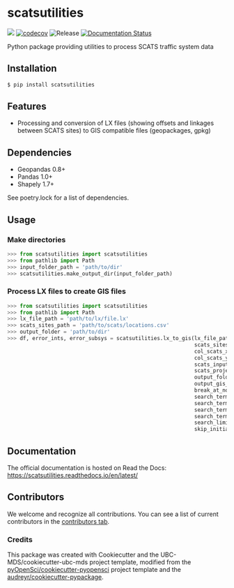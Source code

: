# scatsutilities 

![](https://github.com/johntrieu91/scatsutilities/workflows/build/badge.svg) [![codecov](https://codecov.io/gh/johntrieu91/scatsutilities/branch/main/graph/badge.svg)](https://codecov.io/gh/johntrieu91/scatsutilities) ![Release](https://github.com/johntrieu91/scatsutilities/workflows/Release/badge.svg) [![Documentation Status](https://readthedocs.org/projects/scatsutilities/badge/?version=latest)](https://scatsutilities.readthedocs.io/en/latest/?badge=latest)

Python package providing utilities to process SCATS traffic system data

## Installation

```bash
$ pip install scatsutilities
```

## Features

- Processing and conversion of LX files (showing offsets and linkages between SCATS sites) to GIS compatible files (geopackages, gpkg)

## Dependencies

- Geopandas 0.8+
- Pandas 1.0+
- Shapely 1.7+

See poetry.lock for a list of dependencies.

## Usage

### Make directories
```python
>>> from scatsutilities import scatsutilities
>>> from pathlib import Path
>>> input_folder_path = 'path/to/dir'
>>> scatsutilities.make_output_dir(input_folder_path)
```

### Process LX files to create GIS files

```python
>>> from scatsutilities import scatsutilities
>>> from pathlib import Path
>>> lx_file_path = 'path/to/lx/file.lx'
>>> scats_sites_path = 'path/to/scats/locations.csv'
>>> output_folder = 'path/to/dir'
>>> df, error_ints, error_subsys = scatsutilities.lx_to_gis(lx_file_path=lx_file_path,
                                                            scats_sites_path=scats_sites_path,
                                                            col_scats_x='Longitude',
                                                            col_scats_y='Latitude',
                                                            scats_input_crs_id=4326,
                                                            scats_projected_crs_id=8058,
                                                            output_folderPath_LX_processed=output_folder,
                                                            output_gis_folderPath=output_folder,
                                                            break_at_nonNumeric=True,
                                                            search_term_intID='INT=',
                                                            search_term_subsystem='S#=',
                                                            search_term_pp='PP',
                                                            search_term_subsystemData='SS=',
                                                            search_limit=20,
                                                            skip_initial_lines=10)
```

## Documentation

The official documentation is hosted on Read the Docs: https://scatsutilities.readthedocs.io/en/latest/

## Contributors

We welcome and recognize all contributions. You can see a list of current contributors in the [contributors tab](https://github.com/johntrieu91/scatsutilities/graphs/contributors).

### Credits

This package was created with Cookiecutter and the UBC-MDS/cookiecutter-ubc-mds project template, modified from the [pyOpenSci/cookiecutter-pyopensci](https://github.com/pyOpenSci/cookiecutter-pyopensci) project template and the [audreyr/cookiecutter-pypackage](https://github.com/audreyr/cookiecutter-pypackage).
